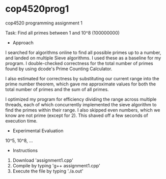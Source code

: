 # cop4520prog1
cop4520 programming assignment 1

Task: Find all primes between 1 and 10^8 (100000000)

- Approach

I searched for algorithms online to find all possible primes up to a number, and landed on multiple Sieve algorithms. I used these as a baseline for my program. I double-checked correctness for the total number of primes found by using dcode's Prime Counting Calculator.

I also estimated for correctness by substituting our current range into the prime number theorem, which gave me approximate values for both the total number of primes and the sum of all primes. 

I optimized my program for efficiency dividing the range across multiple threads, each of which concurrently implemented the sieve algorithm to find the primes within their range. I also skipped even numbers, which we know are not prime (except for 2). This shaved off a few seconds of execution time. 

- Experimental Evaluation

10^5, 10^8, ...

- Instructions
1. Download 'assignment1.cpp'
2. Compile by typing 'g++ assignment1.cpp'
3. Execute the file by typing './a.out'
